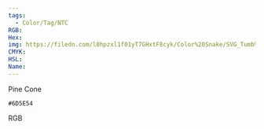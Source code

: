 ```yaml
---
tags:
  - Color/Tag/NTC
RGB:
Hex:
img: https://filedn.com/l0hpzxl1f01yT7GHxtF8cyk/Color%20Snake/SVG_Tumb%20Mass%20No%20Name/6D5E54.svg
CMYK:
HSL:
Name:
---
```

Pine Cone
```palette
#6D5E54
```
RGB
